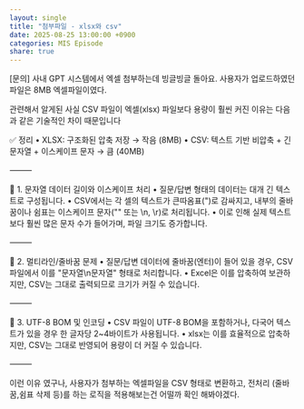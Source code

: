 ```yaml
---
layout: single
title: "첨부파일 - xlsx와 csv"
date: 2025-08-25 13:00:00 +0900
categories: MIS Episode
share: true
---
```


[문의]
사내 GPT 시스템에서 엑셀 첨부하는데 빙글빙글 돌아요.
사용자가 업로드하였던 파일은 8MB 엑셀파일이였다.

관련해서 알게된 사실
CSV 파일이 엑셀(xlsx) 파일보다 용량이 훨씬 커진 이유는 다음과 같은 기술적인 차이 때문입니다

✅ 정리
• XLSX: 구조화된 압축 저장 → 작음 (8MB)
• CSV: 텍스트 기반 비압축 + 긴 문자열 + 이스케이프 문자 → 큼 (40MB)

⸻

📌 1. 문자열 데이터 길이와 이스케이프 처리
• 질문/답변 형태의 데이터는 대개 긴 텍스트로 구성됩니다.
• CSV에서는 각 셀의 텍스트가 큰따옴표(")로 감싸지고, 내부의 줄바꿈이나 쉼표는 이스케이프 문자("" 또는 \n, \r)로 처리됩니다.
• 이로 인해 실제 텍스트보다 훨씬 많은 문자 수가 들어가며, 파일 크기도 증가합니다.

⸻

📌 2. 멀티라인/줄바꿈 문제
• 질문/답변 데이터에 줄바꿈(엔터)이 들어 있을 경우, CSV 파일에서 이를 "문자열\n문자열" 형태로 처리합니다.
• Excel은 이를 압축하여 보관하지만, CSV는 그대로 출력되므로 크기가 커질 수 있습니다.

⸻

📌 3. UTF-8 BOM 및 인코딩
• CSV 파일이 UTF-8 BOM을 포함하거나, 다국어 텍스트가 있을 경우 한 글자당 2~4바이트가 사용됩니다.
• xlsx는 이를 효율적으로 압축하지만, CSV는 그대로 반영되어 용량이 더 커질 수 있습니다.

⸻

이런 이유 였구나,
사용자가 첨부하는 엑셀파일을 CSV 형태로 변환하고, 전처리 (줄바꿈,쉼표 삭제 등)를 하는 로직을 적용해보는건 어떨까 확인 해봐야겠다.

